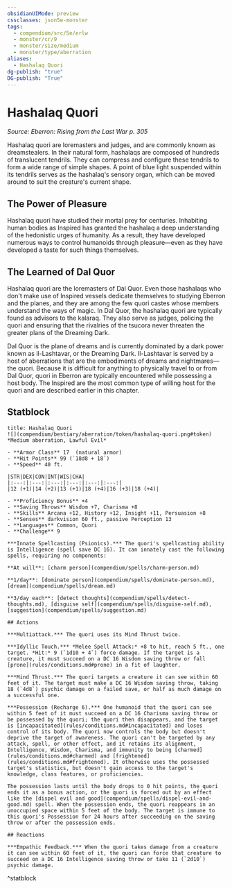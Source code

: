```yaml
---
obsidianUIMode: preview
cssclasses: json5e-monster
tags:
  - compendium/src/5e/erlw
  - monster/cr/9
  - monster/size/medium
  - monster/type/aberration
aliases:
  - Hashalaq Quori
dg-publish: "true"
DG-publish: "True"
---
```

# Hashalaq Quori
*Source: Eberron: Rising from the Last War p. 305*  

Hashalaq quori are loremasters and judges, and are commonly known as dreamstealers. In their natural form, hashalaqs are composed of hundreds of translucent tendrils. They can compress and configure these tendrils to form a wide range of simple shapes. A point of blue light suspended within its tendrils serves as the hashalaq's sensory organ, which can be moved around to suit the creature's current shape.

## The Power of Pleasure

Hashalaq quori have studied their mortal prey for centuries. Inhabiting human bodies as Inspired has granted the hashalaq a deep understanding of the hedonistic urges of humanity. As a result, they have developed numerous ways to control humanoids through pleasure—even as they have developed a taste for such things themselves.

## The Learned of Dal Quor

Hashalaq quori are the loremasters of Dal Quor. Even those hashalaqs who don't make use of Inspired vessels dedicate themselves to studying Eberron and the planes, and they are among the few quori castes whose members understand the ways of magic. In Dal Quor, the hashalaq quori are typically found as advisors to the kalaraq. They also serve as judges, policing the quori and ensuring that the rivalries of the tsucora never threaten the greater plans of the Dreaming Dark.

Dal Quor is the plane of dreams and is currently dominated by a dark power known as il-Lashtavar, or the Dreaming Dark. Il-Lashtavar is served by a host of aberrations that are the embodiments of dreams and nightmares—the quori. Because it is difficult for anything to physically travel to or from Dal Quor, quori in Eberron are typically encountered while possessing a host body. The Inspired are the most common type of willing host for the quori and are described earlier in this chapter.

## Statblock

```ad-statblock
title: Hashalaq Quori
![](compendium/bestiary/aberration/token/hashalaq-quori.png#token)
*Medium aberration, Lawful Evil*

- **Armor Class** 17  (natural armor)
- **Hit Points** 99 (`18d8 + 18`)
- **Speed** 40 ft.

|STR|DEX|CON|INT|WIS|CHA|
|:---:|:---:|:---:|:---:|:---:|:---:|
|12 (+1)|14 (+2)|13 (+1)|18 (+4)|16 (+3)|18 (+4)|

- **Proficiency Bonus** +4
- **Saving Throws** Wisdom +7, Charisma +8
- **Skills** Arcana +12, History +12, Insight +11, Persuasion +8
- **Senses** darkvision 60 ft., passive Perception 13
- **Languages** Common, Quori
- **Challenge** 9

***Innate Spellcasting (Psionics).*** The quori's spellcasting ability is Intelligence (spell save DC 16). It can innately cast the following spells, requiring no components:

**At will**: [charm person](compendium/spells/charm-person.md)

**1/day**: [dominate person](compendium/spells/dominate-person.md), [dream](compendium/spells/dream.md)

**3/day each**: [detect thoughts](compendium/spells/detect-thoughts.md), [disguise self](compendium/spells/disguise-self.md), [suggestion](compendium/spells/suggestion.md)

## Actions

***Multiattack.*** The quori uses its Mind Thrust twice.

***Idyllic Touch.*** *Melee Spell Attack:* +8 to hit, reach 5 ft., one target. *Hit:* 9 (`1d10 + 4`) force damage. If the target is a creature, it must succeed on a DC 16 Wisdom saving throw or fall [prone](rules/conditions.md#prone) in a fit of laughter.

***Mind Thrust.*** The quori targets a creature it can see within 60 feet of it. The target must make a DC 16 Wisdom saving throw, taking 18 (`4d8`) psychic damage on a failed save, or half as much damage on a successful one.

***Possession (Recharge 6).*** One humanoid that the quori can see within 5 feet of it must succeed on a DC 16 Charisma saving throw or be possessed by the quori; the quori then disappears, and the target is [incapacitated](rules/conditions.md#incapacitated) and loses control of its body. The quori now controls the body but doesn't deprive the target of awareness. The quori can't be targeted by any attack, spell, or other effect, and it retains its alignment, Intelligence, Wisdom, Charisma, and immunity to being [charmed](rules/conditions.md#charmed) and [frightened](rules/conditions.md#frightened). It otherwise uses the possessed target's statistics, but doesn't gain access to the target's knowledge, class features, or proficiencies.

The possession lasts until the body drops to 0 hit points, the quori ends it as a bonus action, or the quori is forced out by an effect like the [dispel evil and good](compendium/spells/dispel-evil-and-good.md) spell. When the possession ends, the quori reappears in an unoccupied space within 5 feet of the body. The target is immune to this quori's Possession for 24 hours after succeeding on the saving throw or after the possession ends.

## Reactions

***Empathic Feedback.*** When the quori takes damage from a creature it can see within 60 feet of it, the quori can force that creature to succeed on a DC 16 Intelligence saving throw or take 11 (`2d10`) psychic damage.
```
^statblock